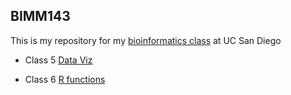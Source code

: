 ## BIMM143
This is my repository for my [bioinformatics class](https://bioboot.github.io/bimm143_F24/) at UC San Diego 

- Class 5 [Data Viz](https://github.com/msumar03/bimm143/blob/main/class05/Class05.md)

- Class 6 [R functions](https://github.com/msumar03/bimm143/blob/main/class06/class06.md)


